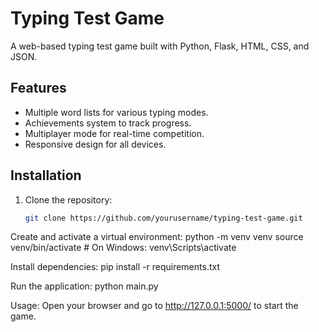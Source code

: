 # Typing Test Game

A web-based typing test game built with Python, Flask, HTML, CSS, and JSON.

## Features

- Multiple word lists for various typing modes.
- Achievements system to track progress.
- Multiplayer mode for real-time competition.
- Responsive design for all devices.

## Installation

1. Clone the repository:
   ```bash
   git clone https://github.com/yourusername/typing-test-game.git

Create and activate a virtual environment:
python -m venv venv
source venv/bin/activate  # On Windows: venv\Scripts\activate

Install dependencies:
pip install -r requirements.txt

Run the application:
python main.py


Usage:
Open your browser and go to http://127.0.0.1:5000/ to start the game.
